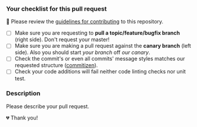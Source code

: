 ### Your checklist for this pull request
🚨 Please review the [guidelines for contributing](../CONTRIBUTING.md) to this repository.

- [ ] Make sure you are requesting to **pull a topic/feature/bugfix branch** (right side). Don't request your master!
- [ ] Make sure you are making a pull request against the **canary branch** (left side). Also you should start *your branch* off *our canary*.
- [ ] Check the commit's or even all commits' message styles matches our requested structure ([commitizen](https://commitizen-tools.github.io/commitizen/)).
- [ ] Check your code additions will fail neither code linting checks nor unit test.

### Description
Please describe your pull request.

💔 Thank you!
